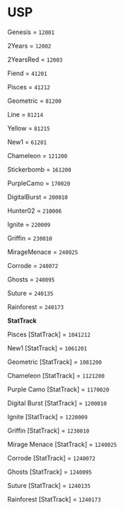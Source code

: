 # USP


Genesis = `12001`

2Years = `12002`

2YearsRed = `12003`

Fiend = `41201`

Pisces = `41212`

Geometric = `81200`

Line = `81214`

Yellow = `81215`

New1 = `61201`

Chameleon = `121200`

Stickerbomb = `161200`

PurpleCamo = `170020`

DigitalBurst = `200010`

Hunter02 = `210006`

Ignite = `220009`

Griffin = `230010`

MirageMenace = `240025`

Corrode = `240072`

Ghosts = `240095`

Suture = `240135`

Rainforest = `240173`

**StatTrack**


Pisces [StatTrack] = `1041212`

New1 [StatTrack] = `1061201`

Geometric [StatTrack] = `1081200`

Chameleon [StatTrack] = `1121200`

Purple Camo [StatTrack] = `1170020`

Digital Burst [StatTrack] = `1200010`

Ignite [StatTrack] = `1220009`

Griffin [StatTrack] = `1230010`

Mirage Menace [StatTrack] = `1240025`

Corrode [StatTrack] = `1240072`

Ghosts [StatTrack] = `1240095`

Suture [StatTrack] = `1240135`

Rainforest [StatTrack] = `1240173`
